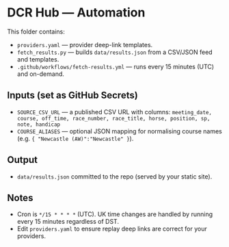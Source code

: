 # DCR Hub — Automation

This folder contains:
- `providers.yaml` — provider deep-link templates.
- `fetch_results.py` — builds `data/results.json` from a CSV/JSON feed and templates.
- `.github/workflows/fetch-results.yml` — runs every 15 minutes (UTC) and on-demand.

## Inputs (set as GitHub Secrets)
- `SOURCE_CSV_URL` — a published CSV URL with columns:
  `meeting_date, course, off_time, race_number, race_title, horse, position, sp, note, handicap`
- `COURSE_ALIASES` — optional JSON mapping for normalising course names (e.g. `{ "Newcastle (AW)":"Newcastle" }`).

## Output
- `data/results.json` committed to the repo (served by your static site).

## Notes
- Cron is `*/15 * * * *` (UTC). UK time changes are handled by running every 15 minutes regardless of DST.
- Edit `providers.yaml` to ensure replay deep links are correct for your providers.
